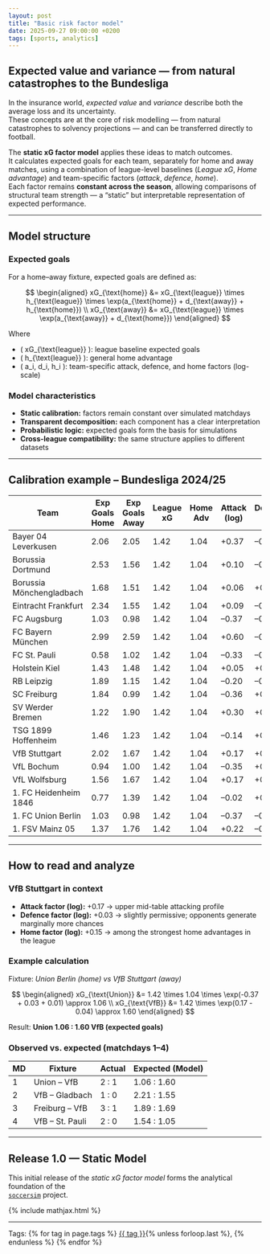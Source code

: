 ```yaml
---
layout: post
title: "Basic risk factor model"
date: 2025-09-27 09:00:00 +0200
tags: [sports, analytics]
---
```


## Expected value and variance — from natural catastrophes to the Bundesliga

In the insurance world, *expected value* and *variance* describe both the average loss and its uncertainty.  
These concepts are at the core of risk modelling — from natural catastrophes to solvency projections — and can be transferred directly to football.

The **static xG factor model** applies these ideas to match outcomes.  
It calculates expected goals for each team, separately for home and away matches, using a combination of league-level baselines (*League xG*, *Home advantage*) and team-specific factors (*attack*, *defence*, *home*).  
Each factor remains **constant across the season**, allowing comparisons of structural team strength — a “static” but interpretable representation of expected performance.

---

## Model structure

### Expected goals

For a home–away fixture, expected goals are defined as:

$$
\begin{aligned}
xG_{\text{home}} &= xG_{\text{league}} \times h_{\text{league}} \times 
   \exp(a_{\text{home}} + d_{\text{away}} + h_{\text{home}}) \\
xG_{\text{away}} &= xG_{\text{league}} \times 
   \exp(a_{\text{away}} + d_{\text{home}})
\end{aligned}
$$

Where  
- \( xG_{\text{league}} \): league baseline expected goals  
- \( h_{\text{league}} \): general home advantage  
- \( a_i, d_i, h_i \): team-specific attack, defence, and home factors (log-scale)

### Model characteristics
- **Static calibration:** factors remain constant over simulated matchdays  
- **Transparent decomposition:** each component has a clear interpretation  
- **Probabilistic logic:** expected goals form the basis for simulations  
- **Cross-league compatibility:** the same structure applies to different datasets  

---

## Calibration example – Bundesliga 2024/25

| Team | Exp Goals Home | Exp Goals Away | League xG | Home Adv | Attack (log) | Defence (log) | Home (log) |
|------|----------------|----------------|------------|-----------|---------------|---------------|-------------|
| Bayer 04 Leverkusen | 2.06 | 2.05 | 1.42 | 1.04 | +0.37 | –0.17 | –0.04 |
| Borussia Dortmund | 2.53 | 1.56 | 1.42 | 1.04 | +0.10 | –0.00 | +0.45 |
| Borussia Mönchengladbach | 1.68 | 1.51 | 1.42 | 1.04 | +0.06 | +0.09 | +0.07 |
| Eintracht Frankfurt | 2.34 | 1.55 | 1.42 | 1.04 | +0.09 | –0.11 | +0.38 |
| FC Augsburg | 1.03 | 0.98 | 1.42 | 1.04 | –0.37 | –0.04 | +0.01 |
| FC Bayern München | 2.99 | 2.59 | 1.42 | 1.04 | +0.60 | –0.44 | +0.11 |
| FC St. Pauli | 0.58 | 1.02 | 1.42 | 1.04 | –0.33 | –0.27 | –0.61 |
| Holstein Kiel | 1.43 | 1.48 | 1.42 | 1.04 | +0.05 | +0.42 | –0.08 |
| RB Leipzig | 1.89 | 1.15 | 1.42 | 1.04 | –0.20 | –0.08 | +0.45 |
| SC Freiburg | 1.84 | 0.99 | 1.42 | 1.04 | –0.36 | +0.01 | +0.58 |
| SV Werder Bremen | 1.22 | 1.90 | 1.42 | 1.04 | +0.30 | +0.09 | –0.48 |
| TSG 1899 Hoffenheim | 1.46 | 1.23 | 1.42 | 1.04 | –0.14 | +0.26 | +0.13 |
| VfB Stuttgart | 2.02 | 1.67 | 1.42 | 1.04 | +0.17 | +0.03 | +0.15 |
| VfL Bochum | 0.94 | 1.00 | 1.42 | 1.04 | –0.35 | +0.23 | –0.10 |
| VfL Wolfsburg | 1.56 | 1.67 | 1.42 | 1.04 | +0.17 | +0.04 | –0.11 |
| 1. FC Heidenheim 1846 | 0.77 | 1.39 | 1.42 | 1.04 | –0.02 | +0.19 | –0.64 |
| 1. FC Union Berlin | 1.03 | 0.98 | 1.42 | 1.04 | –0.37 | –0.04 | +0.01 |
| 1. FSV Mainz 05 | 1.37 | 1.76 | 1.42 | 1.04 | +0.22 | –0.19 | –0.29 |

---

## How to read and analyze

### VfB Stuttgart in context
- **Attack factor (log):** +0.17 → upper mid-table attacking profile  
- **Defence factor (log):** +0.03 → slightly permissive; opponents generate marginally more chances  
- **Home factor (log):** +0.15 → among the strongest home advantages in the league  

### Example calculation
Fixture: *Union Berlin (home) vs VfB Stuttgart (away)*  

$$
\begin{aligned}
xG_{\text{Union}} &= 1.42 \times 1.04 \times \exp(-0.37 + 0.03 + 0.01) \approx 1.06 \\
xG_{\text{VfB}}   &= 1.42 \times \exp(0.17 - 0.04) \approx 1.60
\end{aligned}
$$

Result: **Union 1.06 : 1.60 VfB (expected goals)**  

### Observed vs. expected (matchdays 1–4)

| MD | Fixture | Actual | Expected (Model) |
|----|----------|---------|------------------|
| 1 | Union – VfB | 2 : 1 | 1.06 : 1.60 |
| 2 | VfB – Gladbach | 1 : 0 | 2.21 : 1.55 |
| 3 | Freiburg – VfB | 3 : 1 | 1.89 : 1.69 |
| 4 | VfB – St. Pauli | 2 : 0 | 1.54 : 1.05 |

---

## Release 1.0 — Static Model

This initial release of the *static xG factor model* forms the analytical foundation of the  
[`soccersim`](https://bvonboyen.github.io/projects/soccersim/) project.

{% include mathjax.html %}

---

<p>Tags:
{% for tag in page.tags %}
  <a href="/tags/{{ tag | slugify }}/">{{ tag }}</a>{% unless forloop.last %}, {% endunless %}
{% endfor %}
</p>
